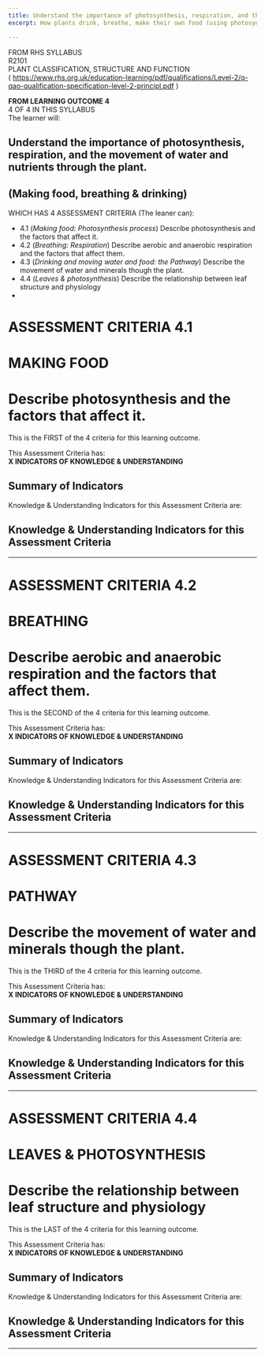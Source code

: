 ```yaml
---
title: Understand the importance of photosynthesis, respiration, and the movement of water and minerals through the plant.
excerpt: How plants drink, breathe, make their own food (using photosynthesis) and  move the food and water around.

---
```


<p>FROM RHS SYLLABUS<br>
R2101<br>
PLANT CLASSIFICATION, STRUCTURE AND FUNCTION<br>
( <a href="https://www.rhs.org.uk/education-learning/pdf/qualifications/Level-2/q-qao-qualification-specification-level-2-principl.pdf">https://www.rhs.org.uk/education-learning/pdf/qualifications/Level-2/q-qao-qualification-specification-level-2-principl.pdf</a> )</p>
<p><strong>FROM LEARNING OUTCOME 4</strong><br>
4 OF 4 IN THIS SYLLABUS<br>
The learner will:</p>
<h2 id="understand-the-importance-of-photosynthesis-respiration-and-the-movement-of-water-and-nutrients-through-the-plant.">Understand the importance of photosynthesis, respiration, and the movement of water and nutrients through the plant.</h2>
<h2 id="making-food-breathing--drinking">(Making food, breathing &amp; drinking)</h2>
<p>WHICH HAS 4 ASSESSMENT CRITERIA (The leaner can):</p>
<ul>
<li>4.1 (<em>Making food: Photosynthesis process</em>) Describe photosynthesis and the factors that affect it.</li>
<li>4.2 (<em>Breathing: Respiration</em>) Describe aerobic and anaerobic respiration and the factors that affect them.</li>
<li>4.3 (<em>Drinking and moving water and food: the Pathway</em>) Describe the movement of water and minerals though the plant.</li>
<li>4.4 (<em>Leaves &amp; photosynthesis</em>) Describe the relationship between leaf structure and physiology</li>
<li></li>
</ul>
<h1 id="assessment-criteria-4.1">ASSESSMENT CRITERIA 4.1</h1>
<h1 id="making-food"><strong>MAKING FOOD</strong></h1>
<h1 id="describe-photosynthesis-and-the-factors-that-affect-it.">Describe photosynthesis and the factors that affect it.</h1>
<p>This is the FIRST of the 4 criteria for this learning outcome.</p>
<p>This Assessment Criteria has:<br>
<strong>X INDICATORS OF KNOWLEDGE &amp; UNDERSTANDING</strong></p>
<h2 id="summary-of-indicators">Summary of Indicators</h2>
<p>Knowledge &amp; Understanding Indicators for this Assessment Criteria are:</p>
<h2 id="knowledge--understanding-indicators-for-this-assessment-criteria">Knowledge &amp; Understanding Indicators for this Assessment Criteria</h2>
<hr>
<h1 id="assessment-criteria-4.2">ASSESSMENT CRITERIA 4.2</h1>
<h1 id="breathing"><strong>BREATHING</strong></h1>
<h1 id="describe-aerobic-and-anaerobic-respiration-and-the-factors-that-affect-them.">Describe aerobic and anaerobic respiration and the factors that affect them.</h1>
<p>This is the SECOND of the 4 criteria for this learning outcome.</p>
<p>This Assessment Criteria has:<br>
<strong>X INDICATORS OF KNOWLEDGE &amp; UNDERSTANDING</strong></p>
<h2 id="summary-of-indicators-1">Summary of Indicators</h2>
<p>Knowledge &amp; Understanding Indicators for this Assessment Criteria are:</p>
<h2 id="knowledge--understanding-indicators-for-this-assessment-criteria-1">Knowledge &amp; Understanding Indicators for this Assessment Criteria</h2>
<hr>
<h1 id="assessment-criteria-4.3">ASSESSMENT CRITERIA 4.3</h1>
<h1 id="pathway"><strong>PATHWAY</strong></h1>
<h1 id="describe-the-movement-of-water-and-minerals-though-the-plant.">Describe the movement of water and minerals though the plant.</h1>
<p>This is the THIRD of the 4 criteria for this learning outcome.</p>
<p>This Assessment Criteria has:<br>
<strong>X INDICATORS OF KNOWLEDGE &amp; UNDERSTANDING</strong></p>
<h2 id="summary-of-indicators-2">Summary of Indicators</h2>
<p>Knowledge &amp; Understanding Indicators for this Assessment Criteria are:</p>
<h2 id="knowledge--understanding-indicators-for-this-assessment-criteria-2">Knowledge &amp; Understanding Indicators for this Assessment Criteria</h2>
<hr>
<h1 id="assessment-criteria-4.4">ASSESSMENT CRITERIA 4.4</h1>
<h1 id="leaves--photosynthesis"><strong>LEAVES &amp; PHOTOSYNTHESIS</strong></h1>
<h1 id="describe-the-relationship-between-leaf-structure-and-physiology">Describe the relationship between leaf structure and physiology</h1>
<p>This is the LAST of the 4 criteria for this learning outcome.</p>
<p>This Assessment Criteria has:<br>
<strong>X INDICATORS OF KNOWLEDGE &amp; UNDERSTANDING</strong></p>
<h2 id="summary-of-indicators-3">Summary of Indicators</h2>
<p>Knowledge &amp; Understanding Indicators for this Assessment Criteria are:</p>
<h2 id="knowledge--understanding-indicators-for-this-assessment-criteria-3">Knowledge &amp; Understanding Indicators for this Assessment Criteria</h2>
<hr>

